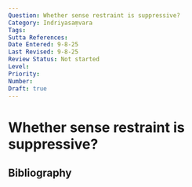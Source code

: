 ```yaml
---
Question: Whether sense restraint is suppressive?
Category: Indriyasaṃvara
Tags: 
Sutta References: 
Date Entered: 9-8-25
Last Revised: 9-8-25
Review Status: Not started
Level: 
Priority: 
Number: 
Draft: true
---
```


# Whether sense restraint is suppressive?

## Bibliography

<!-- 

Notes:



-->